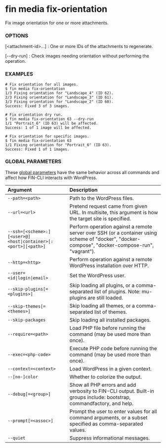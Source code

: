 # fin media fix-orientation

Fix image orientation for one or more attachments.

### OPTIONS

[&lt;attachment-id&gt;...]
: One or more IDs of the attachments to regenerate.

[\--dry-run]
: Check images needing orientation without performing the operation.

### EXAMPLES

    # Fix orientation for all images.
    $ fin media fix-orientation
    1/3 Fixing orientation for "Landscape_4" (ID 62).
    2/3 Fixing orientation for "Landscape_3" (ID 61).
    3/3 Fixing orientation for "Landscape_2" (ID 60).
    Success: Fixed 3 of 3 images.

    # Fix orientation dry run.
    $ fin media fix-orientation 63 --dry-run
    1/1 "Portrait_6" (ID 63) will be affected.
    Success: 1 of 1 image will be affected.

    # Fix orientation for specific images.
    $ fin media fix-orientation 63
    1/1 Fixing orientation for "Portrait_6" (ID 63).
    Success: Fixed 1 of 1 images.

### GLOBAL PARAMETERS

These [global parameters](https://make.wordpress.org/cli/handbook/config/) have the same behavior across all commands and affect how FIN-CLI interacts with WordPress.

| **Argument**    | **Description**              |
|:----------------|:-----------------------------|
| `--path=<path>` | Path to the WordPress files. |
| `--url=<url>` | Pretend request came from given URL. In multisite, this argument is how the target site is specified. |
| `--ssh=[<scheme>:][<user>@]<host\|container>[:<port>][<path>]` | Perform operation against a remote server over SSH (or a container using scheme of "docker", "docker-compose", "docker-compose-run", "vagrant"). |
| `--http=<http>` | Perform operation against a remote WordPress installation over HTTP. |
| `--user=<id\|login\|email>` | Set the WordPress user. |
| `--skip-plugins[=<plugins>]` | Skip loading all plugins, or a comma-separated list of plugins. Note: mu-plugins are still loaded. |
| `--skip-themes[=<themes>]` | Skip loading all themes, or a comma-separated list of themes. |
| `--skip-packages` | Skip loading all installed packages. |
| `--require=<path>` | Load PHP file before running the command (may be used more than once). |
| `--exec=<php-code>` | Execute PHP code before running the command (may be used more than once). |
| `--context=<context>` | Load WordPress in a given context. |
| `--[no-]color` | Whether to colorize the output. |
| `--debug[=<group>]` | Show all PHP errors and add verbosity to FIN-CLI output. Built-in groups include: bootstrap, commandfactory, and help. |
| `--prompt[=<assoc>]` | Prompt the user to enter values for all command arguments, or a subset specified as comma-separated values. |
| `--quiet` | Suppress informational messages. |
